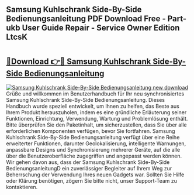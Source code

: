 ## Samsung Kuhlschrank Side-By-Side Bedienungsanleitung PDF Download Free - Part-ukb User Guide Repair - Service Owner Edition LtcsK

# <h2><a href="http://df15u1.blite.top/?on=Samsung+Kuhlschrank+Side-By-Side+Bedienungsanleitung">🔗Download 👉🔴 Samsung Kuhlschrank Side-By-Side Bedienungsanleitung</a></h2>

[![Samsung Kuhlschrank Side-By-Side Bedienungsanleitung new download](https://i.imgur.com/lujVjoI.png)](http://df15u1.blite.top/?on=Samsung+Kuhlschrank+Side-By-Side+Bedienungsanleitung)
Grüße und willkommen im Benutzerhandbuch für Ihr neu synchronisiertes Samsung Kuhlschrank Side-By-Side Bedienungsanleitung. Dieses Handbuch wurde speziell entwickelt, um Ihnen zu helfen, das Beste aus Ihrem Produkt herauszuholen, indem es eine gründliche Erläuterung seiner Funktionen, Einrichtung, Verwendung, Wartung und Problemlösung enthält. Bitte überprüfen Sie den Paketinhalt, um sicherzustellen, dass Sie über alle erforderlichen Komponenten verfügen, bevor Sie fortfahren. Samsung Kuhlschrank Side-By-Side Bedienungsanleitung verfügt über eine Reihe erweiterter Funktionen, darunter Geolokalisierung, intelligente Warnungen, anpassbare Designs und Synchronisierung mehrerer Geräte, auf die alle über die Benutzeroberfläche zugegriffen und angepasst werden können. Wir gehen davon aus, dass der Samsung Kuhlschrank Side-By-Side BedienungsanleitungD ein zuverlässiger Begleiter auf Ihrem Weg zur Beherrschung der Verwendung Ihres neuen Gadgets war. Sollten Sie Hilfe oder Klärung benötigen, zögern Sie bitte nicht, unser Support-Team zu kontaktieren.
